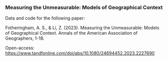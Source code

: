 ### Measuring the Unmeasurable: Models of Geographical Context

Data and code for the following paper:

Fotheringham, A. S., & Li, Z. (2023). Measuring the Unmeasurable: Models of Geographical Context. Annals of the American Association of Geographers, 1-18.


Open-access: https://www.tandfonline.com/doi/abs/10.1080/24694452.2023.2227690
